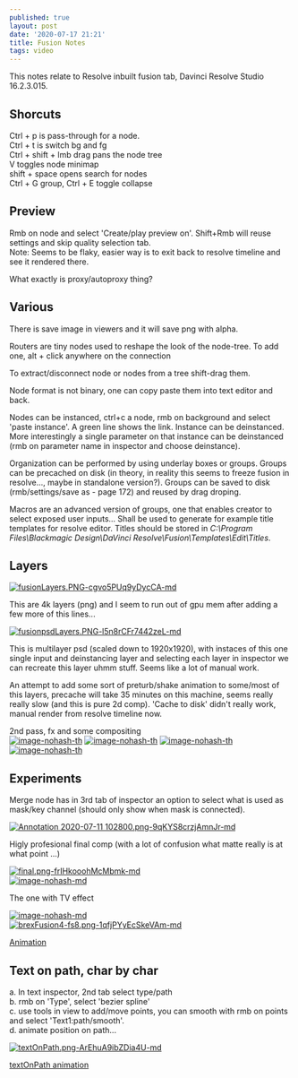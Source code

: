 ```yaml
---
published: true
layout: post
date: '2020-07-17 21:21'
title: Fusion Notes
tags: video 
---
```

This notes relate to Resolve inbuilt fusion tab, Davinci Resolve Studio 16.2.3.015.

## Shorcuts

Ctrl + p is pass-through for a node.  
Ctrl + t is switch bg and fg  
Ctrl + shift + lmb drag pans the node tree  
V toggles node minimap  
shift + space opens search for nodes  
Ctrl + G group, Ctrl + E toggle collapse

## Preview

Rmb on node and select 'Create/play preview on'. Shift+Rmb will reuse settings and skip quality selection tab.  
Note: Seems to be flaky, easier way is to exit back to resolve timeline and see it rendered there.

What exactly is proxy/autoproxy thing?

## Various

There is save image in viewers and it will save png with alpha.

Routers are tiny nodes used to reshape the look of the node-tree. To add one, alt + click anywhere on the connection  

To extract/disconnect node or nodes from a tree shift-drag them.  

Node format is not binary, one can copy paste them into text editor and back.  

Nodes can be instanced, ctrl+c a node, rmb on background and select 'paste instance'. A green line shows the link. Instance can be deinstanced. More interestingly a single parameter on that instance can be deinstanced (rmb on parameter name in inspector and choose deinstance). 

Organization can be performed by using underlay boxes or groups. Groups can be precached on disk (in theory, in reality this seems to freeze fusion in resolve..., maybe in standalone version?). Groups can be saved to disk (rmb/settings/save as - page 172) and reused by drag droping.

Macros are an advanced version of groups, one that enables creator to select exposed user inputs... Shall be used to generate for example title templates for resolve editor. Titles should be stored in *C:\Program Files\Blackmagic Design\DaVinci Resolve\Fusion\Templates\Edit\Titles*.

## Layers

[![fusionLayers.PNG-cgvo5PUq9yDycCA-md](https://images.weserv.nl/?url=https://i.imgur.com/Se7fS2s.png)](https://images.weserv.nl/?url=https://i.imgur.com/foMlt9f.png)

This are 4k layers (png) and I seem to run out of gpu mem after adding a few more of this lines...

[![fusionpsdLayers.PNG-l5n8rCFr7442zeL-md](https://images.weserv.nl/?url=https://i.imgur.com/NdedFXl.png)](https://images.weserv.nl/?url=https://i.imgur.com/6JaFWVY.png)

This is multilayer psd (scaled down to 1920x1920), with instaces of this one single input and deinstancing layer and selecting each layer in inspector we can recreate this layer uhmm stuff. Seems like a lot of manual work.

An attempt to add some sort of preturb/shake animation to some/most of this layers, precache will take 35 minutes on this machine, seems really really slow (and this is pure 2d comp). 'Cache to disk' didn't really work, manual render from resolve timeline now.

2nd pass, fx and some compositing  
[![image-nohash-th](https://images.weserv.nl/?url=https://i.imgur.com/LYNJbpvb.png)](https://images.weserv.nl/?url=https://i.imgur.com/LYNJbpv.png)
[![image-nohash-th](https://images.weserv.nl/?url=https://i.imgur.com/9qiREeJb.png)](https://images.weserv.nl/?url=https://i.imgur.com/9qiREeJ.png)
[![image-nohash-th](https://images.weserv.nl/?url=https://i.imgur.com/umfCG4Db.png)](https://images.weserv.nl/?url=https://i.imgur.com/umfCG4D.png)
[![image-nohash-th](https://images.weserv.nl/?url=https://i.imgur.com/uqOvXcAb.png)](https://images.weserv.nl/?url=https://i.imgur.com/uqOvXcA.png)

## Experiments

Merge node has in 3rd tab of inspector an option to select what is used as mask/key channel (should only show when mask is connected).

[![Annotation 2020-07-11 102800.png-9qKYS8crzjAmnJr-md](https://images.weserv.nl/?url=https://i.imgur.com/1Cs5Ldl.png)](https://images.weserv.nl/?url=https://i.imgur.com/EgLmfdj.png)

Higly profesional final comp (with a lot of confusion what matte really is at what point ...)

[![final.png-frIHkooohMcMbmk-md](https://images.weserv.nl/?url=https://i.imgur.com/yyNrGBo.png)](https://images.weserv.nl/?url=https://i.imgur.com/ftfHngt.png)  
[![image-nohash-md](https://images.weserv.nl/?url=https://i.imgur.com/vO8s71hl.png)](https://images.weserv.nl/?url=https://i.imgur.com/vO8s71h.png)

The one with TV effect

[![image-nohash-md](https://images.weserv.nl/?url=https://i.imgur.com/8IDvANJl.png)](https://images.weserv.nl/?url=https://i.imgur.com/8IDvANJ.png)  
[![brexFusion4-fs8.png-1qfjPYyEcSkeVAm-md](https://images.weserv.nl/?url=https://i.imgur.com/AzjGtHsl.png)](https://images.weserv.nl/?url=https://i.imgur.com/AzjGtHs.png)

[Animation](https://youtu.be/7_6eLm6ouC4)

## Text on path, char by char

a. In text inspector, 2nd tab select type/path  
b. rmb on 'Type', select 'bezier spline'  
c. use tools in view to add/move points, you can smooth with rmb on points and select 'Text1:path/smooth'.  
d. animate position on path...  

[![textOnPath.png-ArEhuA9ibZDia4U-md](https://images.weserv.nl/?url=https://i.imgur.com/Qqh14hB.png)](https://images.weserv.nl/?url=https://i.imgur.com/v2ZwdmG.png)

[textOnPath animation](https://youtu.be/hzMkQy1JB5Y)
